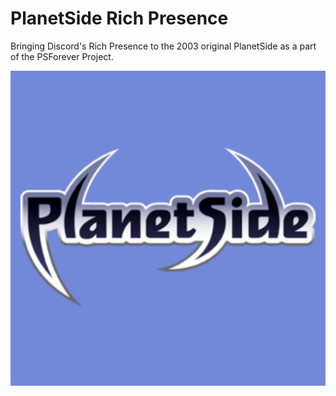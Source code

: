 # PlanetSide Rich Presence

Bringing Discord's Rich Presence to the 2003 original PlanetSide as a part of the PSForever Project.

![TempLogo](https://github.com/royalPanic/PlanetSide-Rich-Presence/blob/master/assets/PlanetSideRPTempLogo.png?raw=true)
